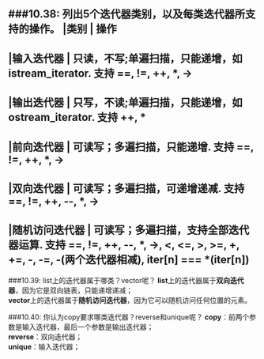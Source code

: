 ###10.38: 列出5个迭代器类别，以及每类迭代器所支持的操作。
|类别		| 操作
---
|输入迭代器 | 只读，不写;单遍扫描，只能递增，如istream_iterator. 支持 ==, !=, ++, *, ->
---
|输出迭代器 | 只写，不读;单遍扫描，只能递增，如ostream_iterator. 支持 ++, *
---
|前向迭代器 | 可读写；多遍扫描，只能递增. 支持 ==, !=, ++, *, ->
---
|双向迭代器 | 可读写；多遍扫描，可递增递减. 支持 ==, !=, ++, --, *, ->
---
|随机访问迭代器 | 可读写；多遍扫描，支持全部迭代器运算. 支持 ==, !=, ++, --, *, ->, <, <=, >, >=, +, +=, -, -=, -(两个迭代器相减), iter[n] === *(iter[n])
---

###10.39: list上的迭代器属于哪类？vector呢？
**list**上的迭代器属于**双向迭代器**，因为它是双向链表，只能递增递减；  
**vector**上的迭代器属于**随机访问迭代器**，因为它可以随机访问任何位置的元素。   

###10.40: 你认为copy要求哪类迭代器？reverse和unique呢？
**copy**：前两个参数是输入迭代器，最后一个参数是输出迭代器；  
**reverse**：双向迭代器；  
**unique**：输入迭代器；





